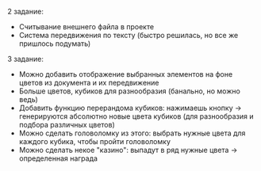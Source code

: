2 задание:
- Считывание внешнего файла в проекте
- Система передвижения по тексту (быстро решилась, но все же пришлось подумать)

3 задание:
- Можно добавить отображение выбранных элементов на фоне цветов из документа и их передвижение
- Больше цветов, кубиков для разнообразия (банально, но можно ведь)
- Добавить функцию перерандома кубиков: нажимаешь кнопку -> генерируются абсолютно новые цвета кубиков (для разнообразия и подбора различных цветов)
- Можно сделать головоломку из этого: выбрать нужные цвета для каждого кубика, чтобы пройти головоломку
- Можно сделать некое "казино": выпадут в ряд нужные цвета -> определенная награда
